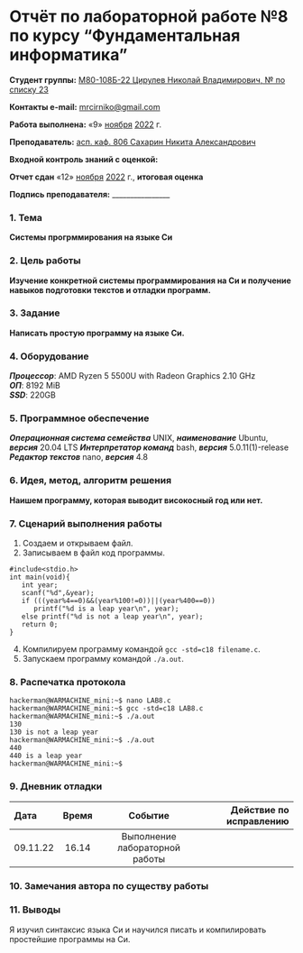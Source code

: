 # Отчёт по лабораторной работе №8 по курсу “Фундаментальная информатика”

<b>Студент группы:</b> <ins>М80-108Б-22 Цирулев Николай Владимирович, № по списку 23</ins> 

<b>Контакты e-mail:</b> <ins>mrcirniko@gmail.com</ins>

<b>Работа выполнена:</b> «9» <ins>ноября</ins> <ins>2022</ins> г.

<b>Преподаватель:</b> <ins>асп. каф. 806 Сахарин Никита Александрович</ins>

<b>Входной контроль знаний с оценкой:</b> <ins> </ins>

<b>Отчет сдан</b> «12» <ins>ноября</ins> <ins>2022</ins> г., <b>итоговая оценка</b> <ins> </ins>

<b>Подпись преподавателя:</b> ________________

### 1. Тема
__Системы прогрммирования на языке Си__

### 2. Цель работы
__Изучение конкретной системы программирования на Си и получение навыков подготовки текстов и отладки программ.__

### 3. Задание
__Написать простую программу на языке Си.__

### 4. Оборудование
___Процессор___: AMD Ryzen 5 5500U with Radeon Graphics 2.10 GHz \
___ОП___: 8192 MiB \
___SSD___: 220GB

### 5. Программное обеспечение
___Операционная система семейства___ UNIX, ___наименование___ Ubuntu, ___версия___  20.04 LTS
___Интерпретатор команд___ bash, ___версия___ 5.0.11(1)-release
___Редактор текстов___ nano, ___версия___ 4.8

### 6. Идея, метод, алгоритм решения
__Наишем программу, которая выводит високосный год или нет.__

### 7. Сценарий выполнения работы
1) Создаем и открываем файл.
2) Записываем в файл код программы.
```
#include<stdio.h>
int main(void){
   int year;
   scanf("%d",&year);
   if (((year%4==0)&&(year%100!=0))||(year%400==0))
      printf("%d is a leap year\n", year);
   else printf("%d is not a leap year\n", year);
   return 0;
}
```
4) Компилируем программу командой ```gcc -std=c18 filename.c```.
5) Запускаем программу командой ```./a.out```.

### 8. Распечатка протокола
```
hackerman@WARMACHINE_mini:~$ nano LAB8.c
hackerman@WARMACHINE_mini:~$ gcc -std=c18 LAB8.c
hackerman@WARMACHINE_mini:~$ ./a.out
130
130 is not a leap year
hackerman@WARMACHINE_mini:~$ ./a.out
440
440 is a leap year
hackerman@WARMACHINE_mini:~$
```
### 9. Дневник отладки

|  Дата    | Время | Событие  | Действие по исправлению |
|:------------- |:---------------:|:---------------:| -------------:|
| 09.11.22 | 16.14 | Выполнение лабораторной работы | |

### 10. Замечания автора по существу работы

### 11. Выводы

Я изучил синтаксис языка Си и научился писать и компилировать простейшие программы на Си.
